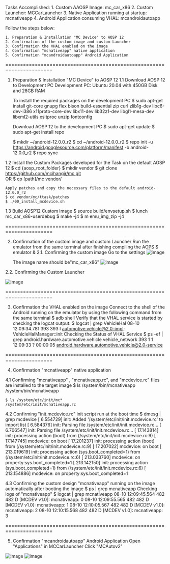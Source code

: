Tasks Accomplished:
	1. Custom AAOSP Image: mc_car_x86
 	2. Custom Launcher: MCCarLauncher
  	3. Native Application running at startup: mcnativeapp
   	4. Android Application consuming VHAL: mcandroidautoapp

Follow the steps below: 

	1. Preparation & Installation "MC Device" to AOSP 12
	2. Confirmation of the custom image and custom Launcher
	3. Confirmation the VHAL enabled on the image
	4. Confirmation "mcnativeapp" native application
	5. Confirmation "mcandroidautoapp" Android Application
======================================================================

1. Preparation & Installation "MC Device" to AOSP 12
1.1 Download AOSP 12 to Development PC
	Development PC: Ubuntu 20.04 with 450GB Disk and 28GB RAM

	To install the required packages on the development PC
	$ sudo apt-get install git-core gnupg flex bison build-essential zip curl zlib1g-dev libc6-dev-i386 x11proto-core-dev libx11-dev lib32z1-dev libgl1-mesa-dev libxml2-utils xsltproc unzip fontconfig

	Download AOSP 12 to the development PC
	$ sudo apt-get update
	$ sudo apt-get install repo

	$ mkdir ~/android-12.0.0_r2
	$ cd ~/android-12.0.0_r2
	$ repo init -u https://android.googlesource.com/platform/manifest -b android-12.0.0_r2
	$ repo sync 

1.2 Install the Custom Packages developed for the Task on the default AOSP 12
	$ cd {aosp_root_folder} 
	$ mkdir vendor
	$ git clone https://github.com/mcihangir/mc.git   
	OR 
	$ cp [path]/mc vendor/

	Apply patches and copy the necessary files to the default android-12.0.0_r2
	$ cd vendor/mc/ttask/patches
	$ ./00_install_mcdevice.sh

1.3 Build AOSP12 Custom Image
	$ source build/envsetup.sh
	$ lunch mc_car_x86-userdebug
	$ make -j4
	$ m emu_img_zip -j4

======================================================================

2. Confirmation of the custom image and custom Launcher
	Run the emulator from the same terminal after finishing compiling the AOPS
	$ emulator &
2.1. Confirming the custom image
	Go to the settings
	![image](https://github.com/user-attachments/assets/6a4a3145-dfdf-4306-a63a-12bb940d797d)

	The image name should be"mc_car_x86"
![image](https://github.com/user-attachments/assets/574bc3aa-d833-42b7-9a25-674dd7e4328e)

2.2. Confirming the Custom Launcher

![image](https://github.com/user-attachments/assets/b9e980d0-150b-41bf-a47a-050fd5293275)

======================================================================

3. Confirmation the VHAL enabled on the image
	Connect to the shell of the Android running on the emulator by using the following command from the same terminal
	$ adb shell
	Verify that the VHAL service is started by checking the logcat output:
	$ logcat | grep VehicleHal
08-10 12:09:34.781   393   393 I automotive.vehicle@2.0-impl: VehicleHalManager::init
	Checking the Status of VHAL Service
	$ ps -ef | grep android.hardware.automotive.vehicle
vehicle_network 393    1 1 12:09:33 ?     00:00:05 android.hardware.automotive.vehicle@2.0-service

======================================================================

4. Confirmation "mcnativeapp" native application

4.1 Confirming "mcnativeapp" , "mcnativeapp.rc", and "mcdevice.rc" files are installed to the target image
	$ ls /system/bin/mcnativeapp
	/system/bin/mcnativeapp

	$ ls /system/etc/init/mc*
	/system/etc/init/mcnativeapp.rc

4.2 Confirming "init.mcdevice.rc" init script run at the boot time
	$ dmesg | grep mcdevice
[    6.554729] init: Added '/system/etc/init/init.mcdevice.rc' to import list
[    6.584376] init: Parsing file /system/etc/init/init.mcdevice.rc...
[    6.706547] init: Parsing file /system/etc/init/init.mcdevice.rc...
[   17.143814] init: processing action (boot) from (/system/etc/init/init.mcdevice.rc:9)
[   17.147745] mcdevice: on boot
[   17.201237] init: processing action (boot) from (/system/etc/init/init.mcdevice.rc:9)
[   17.207022] mcdevice: on boot
[  213.019619] init: processing action (sys.boot_completed=1) from (/system/etc/init/init.mcdevice.rc:6)
[  213.033760] mcdevice: on property:sys.boot_completed=1
[  213.142150] init: processing action (sys.boot_completed=1) from (/system/etc/init/init.mcdevice.rc:6)
[  213.154886] mcdevice: on property:sys.boot_completed=1

4.3 Confirming the custom design "mcnativeapp" running on the image automatically after booting the image
	$ ps | grep mcnativeapp
	Checking logs of "mcnativeapp" 
	$ logcat | grep mcnativeapp
08-10 12:09:45.564   482   482 D [MCDEV v1.0]: mcnativeapp: 0
08-10 12:09:55.565   482   482 D [MCDEV v1.0]: mcnativeapp: 1
08-10 12:10:05.567   482   482 D [MCDEV v1.0]: mcnativeapp: 2
08-10 12:10:15.568   482   482 D [MCDEV v1.0]: mcnativeapp: 3

======================================================================

5. Confirmation "mcandroidautoapp" Android Application
	Open "Applications" in MCCarLauncher
	Click "MCAutov2"
	
![image](https://github.com/user-attachments/assets/2fe76191-6561-4c9f-b2c4-954aa9a9ea1a)
![image](https://github.com/user-attachments/assets/aa90794b-d0fa-4652-8478-e61852273266)

